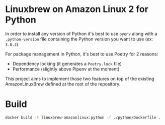 # Linuxbrew on Amazon Linux 2 for Python

In order to install any version of Python it's best to use `pyenv` along with a `.python-version` file containing the Python version you want to use (ex: `3.8.2`)

For package management in Python, it's best to use Poetry for 2 reasons:

- Dependency locking (it generates a `Poetry.lock` file)
- Performance (slightly above Pipenv at the moment)

This project aims to implement those two features on top of the existing AmazonLinuxBrew defined at the root of the repository.

# Build

```bash
docker build -t linuxbrew-amazonlinux:python -f ./python/Dockerfile .
```
